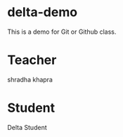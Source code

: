 # delta-demo
This is a demo for Git or Github class.

# Teacher 
shradha khapra

# Student
Delta Student
